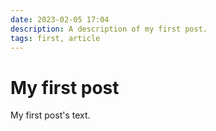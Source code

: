 ```yaml
---
date: 2023-02-05 17:04
description: A description of my first post.
tags: first, article
---
```

# My first post

My first post's text.